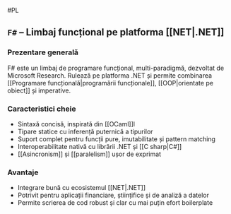 #PL 
## `F#` – Limbaj funcțional pe platforma [[NET|.NET]]

### Prezentare generală

F# este un limbaj de programare funcțional, multi-paradigmă, dezvoltat de Microsoft Research. Rulează pe platforma .NET și permite combinarea [[Programare funcțională|programării funcționale]], [[OOP|orientate pe obiect]] și imperative.

### Caracteristici cheie

- Sintaxă concisă, inspirată din [[OCaml]]l
- Tipare statice cu inferență puternică a tipurilor
- Suport complet pentru funcții pure, imutabilitate și pattern matching
- Interoperabilitate nativă cu librării .NET și [[C sharp|C#]]
- [[Asincronism]] și [[paralelism]] ușor de exprimat

### Avantaje

- Integrare bună cu ecosistemul [[NET|.NET]]
- Potrivit pentru aplicații financiare, științifice și de analiză a datelor
- Permite scrierea de cod robust și clar cu mai puțin efort boilerplate